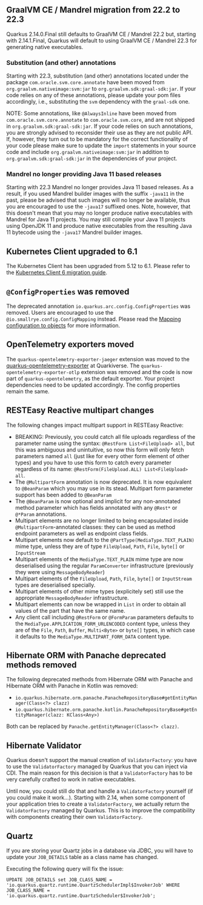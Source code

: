 ## GraalVM CE / Mandrel migration from 22.2 to 22.3

Quarkus 2.14.0.Final still defaults to GraalVM CE / Mandrel 22.2 but, starting with 2.14.1.Final, Quarkus will default to using GraalVM CE / Mandrel 22.3 for generating native executables.

### Substitution (and other) annotations

Starting with 22.3, substitution (and other) annotations located under the package `com.oracle.svm.core.annotate` have been moved from `org.graalvm.nativeimage:svm:jar` to `org.graalvm.sdk:graal-sdk:jar`.
If your code relies on any of these annotations, please update your pom files accordingly, i.e., substituting the `svm` dependency with the `graal-sdk` one.

NOTE: Some annotations, like `@AlwaysInline` have been moved from `com.oracle.svm.core.annotate` to `com.oracle.svm.core`, and are not shipped in `org.graalvm.sdk:graal-sdk:jar`.
If your code relies on such annotations, you are strongly advised to reconsider their use as they are not public API.
If, however, they turn out to be mandatory for the correct functionality of your code please make sure to update the `import` statements in your source code and include `org.graalvm.nativeimage:svm:jar` in addition to `org.graalvm.sdk:graal-sdk:jar` in the dependencies of your project.

### Mandrel no longer providing Java 11 based releases

Starting with 22.3 Mandrel no longer provides Java 11 based releases.
As a result, if you used Mandrel builder images with the suffix `-java11` in the past, please be advised that such images will no longer be available, thus you are encouraged to use the `-java17` suffixed ones.
Note, however,  that this doesn't mean that you may no longer produce native executables with Mandrel for Java 11 projects.
You may still compile your Java 11 projects using OpenJDK 11 and produce native executables from the resulting Java 11 bytecode using the `-java17` Mandrel builder images.

## Kubernetes Client upgraded to 6.1

The Kubernetes Client has been upgraded from 5.12 to 6.1.
Please refer to the [Kubernetes Client 6 migration guide](https://github.com/fabric8io/kubernetes-client/blob/master/doc/MIGRATION-v6.md).

## `@ConfigProperties` was removed

The deprecated annotation `io.quarkus.arc.config.ConfigProperties` was removed.
Users are encouraged to use the `@io.smallrye.config.ConfigMapping` instead.
Please read the [Mapping configuration to objects](https://quarkus.io/guides/config-mappings#config-properties) for more information.

## OpenTelemetry exporters moved

The `quarkus-opentelemetry-exporter-jaeger` extension was moved to the [quarkus-opentelemetry-exporter](https://github.com/quarkiverse/quarkus-opentelemetry-exporter) at Quarkiverse.
The `quarkus-opentelemetry-exporter-otlp` extension was removed and the code is now part of `quarkus-opentelemetry`, as the default exporter.
Your project dependencies need to be updated accordingly. The config properties remain the same.

## RESTEasy Reactive multipart changes

The following changes impact multipart support in RESTEasy Reactive:

- BREAKING: Previously, you could catch all file uploads regardless of the parameter name using the syntax: `@RestForm List<FileUpload> all`, but this was ambiguous and unintuitive, so now this form will only fetch parameters named `all` (just like for every other form element of other types) and you have to use this form to catch every parameter regardless of its name: `@RestForm(FileUpload.ALL) List<FileUpload> all`.
- The `@MultipartForm` annotation is now deprecated. It is now equivalent to `@BeanParam` which you may use in its stead. Multipart form parameter support has been added to `@BeanParam`
- The `@BeanParam` is now optional and implicit for any non-annotated method parameter which has fields annotated with any `@Rest*` or `@*Param` annotations.
- Multipart elements are no longer limited to being encapsulated inside `@MultipartForm`-annotated classes: they can be used as method endpoint parameters as well as endpoint class fields.
- Multipart elements now default to the `@PartType(MediaType.TEXT_PLAIN)` mime type, unless they are of type `FileUpload`, `Path`, `File`, `byte[]` or `InputStream`
- Multipart elements of the `MediaType.TEXT_PLAIN` mime type are now deserialised using the regular `ParamConverter` infrastructure (previously they were using `MessageBodyReader`)
- Multipart elements of the `FileUpload`, `Path`, `File`, `byte[]` or `InputStream` types are deserialised specially.
- Multipart elements of other mime types (explicitely set) still use the appropriate `MessageBodyReader` infrastructure.
- Multipart elements can now be wrapped in `List` in order to obtain all values of the part that have the same name.
- Any client call including `@RestForm` or `@FormParam` parameters defaults to the `MediaType.APPLICATION_FORM_URLENCODED` content type, unless they are of the `File`, `Path`, `Buffer`, `Multi<Byte>` or `byte[]` types, in which case it defaults to the `MediaType.MULTIPART_FORM_DATA` content type.

## Hibernate ORM with Panache deprecated methods removed

The following deprecated methods from Hibernate ORM with Panache and Hibernate ORM with Panache in Kotlin was removed:

- `io.quarkus.hibernate.orm.panache.PanacheRepositoryBase#getEntityManager(Class<?> clazz)`
- `io.quarkus.hibernate.orm.panache.kotlin.PanacheRepositoryBase#getEntityManager(clazz: KClass<Any>)`

Both can be replaced by `Panache.getEntityManager(Class<?> clazz)`.

## Hibernate Validator

Quarkus doesn't support the manual creation of `ValidatorFactory`: you have to use the `ValidatorFactory` managed by Quarkus that you can inject via CDI.
The main reason for this decision is that a `ValidatorFactory` has to be very carefully crafted to work in native executables.

Until now, you could still do that and handle a `ValidatorFactory` yourself (if you could make it work...). Starting with 2.14, when some component of your application tries to create a `ValidatorFactory`, we actually return the `ValidatorFactory` managed by Quarkus. This is to improve the compatibility with components creating their own `ValidatorFactory`.

## Quartz

If you are storing your Quartz jobs in a database via JDBC, you will have to update your `JOB_DETAILS` table as a class name has changed.

Executing the following query will fix the issue:
```
UPDATE JOB_DETAILS set JOB_CLASS_NAME = 'io.quarkus.quartz.runtime.QuartzSchedulerImpl$InvokerJob' WHERE JOB_CLASS_NAME = 'io.quarkus.quartz.runtime.QuartzScheduler$InvokerJob';
```
